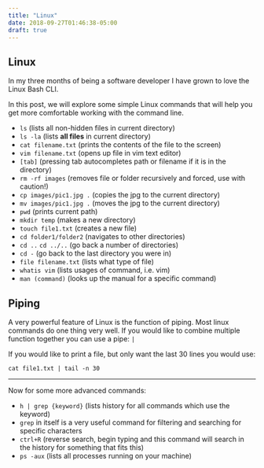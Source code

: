 ```yaml
---
title: "Linux"
date: 2018-09-27T01:46:38-05:00
draft: true
---
```


## Linux

In my three months of being a software developer I have grown to love the Linux Bash CLI.

In this post, we will explore some simple Linux commands that will help you get more comfortable working with the command line.

* `ls` (lists all non-hidden files in current directory)
* `ls -la` (lists **all files** in current directory)
* `cat filename.txt` (prints the contents of the file to the screen)
* `vim filename.txt` (opens up file in vim text editor)
* `[tab]` (pressing tab autocompletes path or filename if it is in the directory)
* `rm -rf images` (removes file or folder recursively and forced, use with caution!)
* `cp images/pic1.jpg .` (copies the jpg to the current directory)
* `mv images/pic1.jpg .` (moves the jpg to the current directory)
* `pwd` (prints current path)
* `mkdir temp` (makes a new directory)
* `touch file1.txt` (creates a new file)
* `cd folder1/folder2` (navigates to other directories)
* `cd ..` `cd ../..` (go back a number of directories)
* `cd -` (go back to the last directory you were in)
* `file filename.txt` (lists what type of file)
* `whatis vim` (lists usages of command, i.e. vim)
* `man (command)` (looks up the manual for a specific command)

## Piping
A very powerful feature of Linux is the function of piping. Most linux commands do one thing very well. If you would like to combine multiple function together you can use a pipe: `|`

If you would like to print a file, but only want the last 30 lines you would use:

`cat file1.txt | tail -n 30`

___

Now for some more advanced commands:

* `h | grep {keyword}` (lists history for all commands which use the keyword)
* `grep` in itself is a very useful command for filtering and searching for specific characters
* `ctrl+R` (reverse search, begin typing and this command will search in the history for something that fits this)
* `ps -aux` (lists all processes running on your machine)

